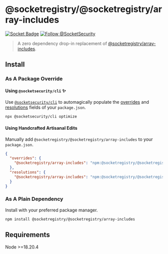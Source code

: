 # @socketregistry/@socketregistry/array-includes

[![Socket Badge](https://socket.dev/api/badge/npm/package/@socketregistry/@socketregistry/array-includes)](https://socket.dev/npm/package/@socketregistry/@socketregistry/array-includes)
[![Follow @SocketSecurity](https://img.shields.io/twitter/follow/SocketSecurity?style=social)](https://twitter.com/SocketSecurity)

> A zero dependency drop-in replacement of
> [@socketregistry/array-includes](https://www.npmjs.com/package/@socketregistry/array-includes).

## Install

### As A Package Override

#### Using `@socketsecurity/cli` :sparkles:

Use [`@socketsecurity/cli`](https://www.npmjs.com/package/@socketsecurity/cli)
to automagically populate the
[overrides](https://docs.npmjs.com/cli/v9/configuring-npm/package-json#overrides)
and [resolutions](https://yarnpkg.com/configuration/manifest#resolutions) fields
of your `package.json`.

```sh
npx @socketsecurity/cli optimize
```

#### Using Handcrafted Artisanal Edits

Manually add `@socketregistry/@socketregistry/array-includes` to your
`package.json`.

```json
{
  "overrides": {
    "@socketregistry/array-includes": "npm:@socketregistry/@socketregistry/array-includes@^1"
  },
  "resolutions": {
    "@socketregistry/array-includes": "npm:@socketregistry/@socketregistry/array-includes@^1"
  }
}
```

### As A Plain Dependency

Install with your preferred package manager.

```sh
npm install @socketregistry/@socketregistry/array-includes
```

## Requirements

Node &gt;=18.20.4
